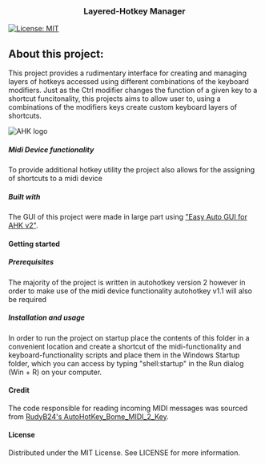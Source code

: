 <h3 align="center">Layered-Hotkey Manager</h3>

[![License: MIT](https://cdn.prod.website-files.com/5e0f1144930a8bc8aace526c/65dd9eb5aaca434fac4f1c34_License-MIT-blue.svg)](/LICENSE)

## About this project:

This project provides a rudimentary interface for creating and managing layers of hotkeys accessed using different combinations of the keyboard modifiers. Just as the Ctrl modifier changes the function of a given key to a shortcut funcitonality, this projects aims to allow user to, using a combinations of the modifiers keys create custom keyboard layers of shortcuts.


![AHK logo][logo_ahk]
##### Midi Device functionality
To provide additional hotkey utility the project also allows for the assigning of shortcuts to a midi device
##### Built with

The GUI of this project were made in large part using ["Easy Auto GUI for AHK v2"](https://github.com/samfisherirl/Easy-Auto-GUI-for-AHK-v2).

#### Getting started

##### Prerequisites
The majority of the project is written in autohotkey version 2 however in order to make use of the midi device functionality autohotkey v1.1 will also be required 

##### Installation and usage
In order to run the project on startup place the contents of this folder in a convenient location and create a shortcut of the midi-functionality and keyboard-functionality scripts and place them in the Windows Startup folder, which you can access by typing "shell:startup" in the Run dialog (Win + R) on your computer.

#### Credit
The code responsible for reading incoming MIDI messages was sourced from [RudyB24's AutoHotKey_Bome_MIDI_2_Key](https://github.com/RudyB24/AutoHotKey_Bome_MIDI_2_Key).

#### License
Distributed under the MIT License. See LICENSE for more information.


[logo_ahk]: https://autohotkey.com/static/ahk_logo_no_text.svg
